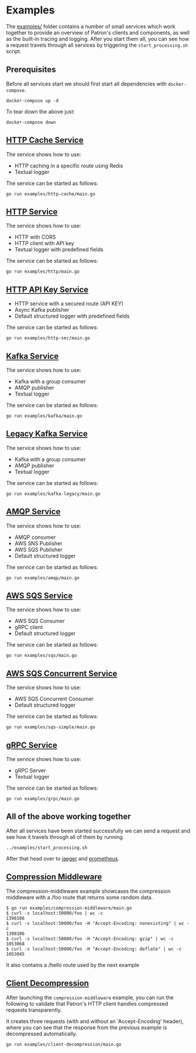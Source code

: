 # Examples

The [examples/](/examples) folder contains a number of small services which work together to provide an overview of Patron's clients and components, as well as the built-in tracing and logging. After you start them all, you can see how a request travels through all services by triggering the `start_processing.sh` script.

## Prerequisites

Before all services start we should first start all dependencies with `docker-compose`.

```shell
docker-compose up -d
```

To tear down the above just:

```shell
docker-compose down
```

## [HTTP Cache Service](../examples/http-cache/main.go) 

The service shows how to use:
 
- HTTP caching in a specific route using Redis
- Textual logger 
  
The service can be started as follows:

```shell
go run examples/http-cache/main.go
```

## [HTTP Service](../examples/http/main.go)

The service shows how to use:
 
- HTTP with CORS
- HTTP client with API key
- Textual logger with predefined fields
  
The service can be started as follows:

```shell
go run examples/http/main.go
```

## [HTTP API Key Service](../examples/http-sec/main.go)

- HTTP service with a secured route (API KEY)
- Async Kafka publisher
- Default structured logger with predefined fields

The service can be started as follows:

```shell
go run examples/http-sec/main.go
```

## [Kafka Service](../examples/kafka/main.go)

The service shows how to use:

- Kafka with a group consumer
- AMQP publisher
- Textual logger

The service can be started as follows:

```shell
go run examples/kafka/main.go
```

## [Legacy Kafka Service](../examples/kafka-legacy/main.go)

The service shows how to use:

- Kafka with a group consumer
- AMQP publisher
- Textual logger

The service can be started as follows:

```shell
go run examples/kafka-legacy/main.go
```

## [AMQP Service](../examples/amqp/main.go)

The service shows how to use:

- AMQP consumer
- AWS SNS Publisher
- AWS SQS Publisher
- Default structured logger

The service can be started as follows:

```shell
go run examples/amqp/main.go
```

## [AWS SQS Service](../examples/sqs/main.go)

The service shows how to use:

- AWS SQS Consumer
- gRPC client
- Default structured logger

The service can be started as follows:

```shell
go run examples/sqs/main.go
```

## [AWS SQS Concurrent Service](../examples/sqs-simple/main.go)

The service shows how to use:

- AWS SQS Concurrent Consumer
- Default structured logger

The service can be started as follows:

```shell
go run examples/sqs-simple/main.go
```

## [gRPC Service](../examples/grpc/main.go)

The service shows how to use:

- gRPC Server
- Textual logger

The service can be started as follows:

```shell
go run examples/grpc/main.go
```

## All of the above working together

After all services have been started successfully we can send a request and see how it travels through all of them by running. 

```shell
../examples/start_processing.sh
```

After that head over to [jaeger](http://localhost:16686/search) and [prometheus](http://localhost:9090/graph).


## [Compression Middleware](../examples/compression-middleware)
The compression-middleware example showcases the compression middleware with a /foo route that returns some random data.
```shell
$ go run examples/compression-middleware/main.go 
$ curl -s localhost:50000/foo | wc -c
1398106
$ curl -s localhost:50000/foo -H "Accept-Encoding: nonexisting" | wc -c
1398106
$ curl -s localhost:50000/foo -H "Accept-Encoding: gzip" | wc -c
1053068
$ curl -s localhost:50000/foo -H "Accept-Encoding: deflate" | wc -c
1053045
```

It also contains a /hello route used by the next example

## [Client Decompression](../examples/client-decompression)
After launching the `compression-middleware` example, you can run the following to validate that Patron's HTTP client
handles compressed requests transparently. 

It creates three requests (with and without an 'Accept-Encoding' header), where you can
see that the response from the previous example is decompressed automatically.

```shell
go run examples/client-decompression/main.go
```
